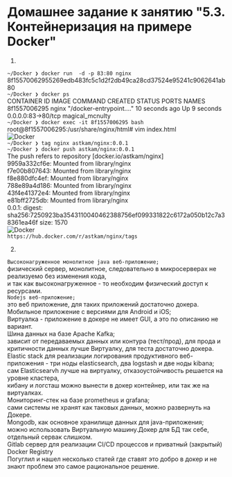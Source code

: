 # Домашнее задание к занятию "5.3. Контейнеризация на примере Docker"
1.  
```~/Docker ❯ docker run  -d -p 83:80 nginx   ```                                    
8f15570062955269edb483fc5c1d2f2db49ca28cd37524e95241c9062641ab80  
```~/Docker ❯ docker ps  ```   
CONTAINER ID   IMAGE     COMMAND                  CREATED          STATUS         PORTS                NAMES  
8f1557006295   nginx     "/docker-entrypoint.…"   10 seconds ago   Up 9 seconds   0.0.0.0:83->80/tcp     magical_mcnulty  
```~/Docker ❯ docker exec -it 8f1557006295 bash  ```   
root@8f1557006295:/usr/share/nginx/html# vim index.html  
![Docker](d1.png)  
```~/Docker ❯ tag nginx astkam/nginx:0.0.1  ```   
```~/Docker ❯ docker push astkam/nginx:0.0.1  ```   
The push refers to repository [docker.io/astkam/nginx]  
9959a332cf6e: Mounted from library/nginx  
f7e00b807643: Mounted from library/nginx  
f8e880dfc4ef: Mounted from library/nginx  
788e89a4d186: Mounted from library/nginx  
43f4e41372e4: Mounted from library/nginx  
e81bff2725db: Mounted from library/nginx  
0.0.1: digest: sha256:7250923ba3543110040462388756ef099331822c6172a050b12c7a38361ea46f size: 1570  
![Docker](hub.png)  
 ```https://hub.docker.com/r/astkam/nginx/tags```   

2.  
```Высоконагруженное монолитное java веб-приложение;```  
   физический сервер,  монолитное, следовательно в микросерверах не реализуемо без изменения кода,  
  и так как высоконагруженное -  то необходим физический доступ к ресурсами.  
```Nodejs веб-приложение;```  
   это веб приложение, для таких приложений достаточно докера.  
Мобильное приложение c версиями для Android и iOS;  
   Виртуалка -  приложение в докере не имеет GUI, а это по описанию не вариант.  
Шина данных на базе Apache Kafka;  
   зависит от передаваемых данных или контура (тест/прод), для прода и критичности данных лучше Виртуалку, для   теста достаточно докера.  
Elastic stack для реализации логирования продуктивного веб-приложения - три ноды elasticsearch, два logstash и две   ноды kibana;  
   сам Elasticsearvh лучше на виртуалку, отказоустойчивость решается на уровне кластера,  
  кибану и логсташ можно вынести в докер контейнер, или так же на виртуалках.  
Мониторинг-стек на базе prometheus и grafana;  
   сами системы не хранят как таковых данных, можно развернуть на Докере.  
Mongodb, как основное хранилище данных для java-приложения;  
   можно использовать Виртуальную машину.Докер для БД так себе, отдельный сервак слишком.  
Gitlab сервер для реализации CI/CD процессов и приватный (закрытый) Docker Registry  
   Погуглил и нашел несколько статей где ставят это добро в докер и не знают проблем это самое рациональное решение.      
